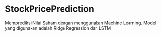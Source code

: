 # StockPricePrediction
Memprediksi Nilai Saham dengan menggunakan Machine Learning. Model yang digunakan adalah Ridge Regression dan LSTM
